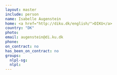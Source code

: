 ```yaml
---
layout: master
include: person
name: Isabelle Augenstein
home: <a href="http://diku.dk/english/">DIKU</a>
country: "DK"
photo:
email: augenstein@di.ku.dk
phone:
on_contract: no
has_been_on_contract: no
groups:
  nlpl-sg:
  nlpl:
---
```

